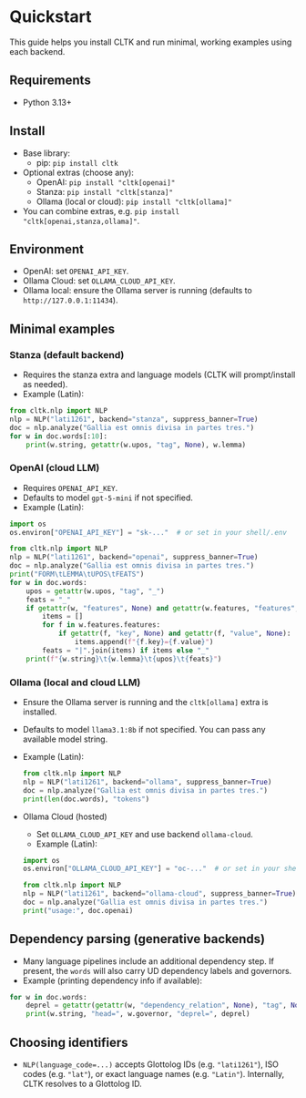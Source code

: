 # Quickstart

This guide helps you install CLTK and run minimal, working examples using each backend.

## Requirements

- Python 3.13+

## Install

- Base library:
    - pip: `pip install cltk`
- Optional extras (choose any):
    - OpenAI: `pip install "cltk[openai]"`
    - Stanza: `pip install "cltk[stanza]"`
    - Ollama (local or cloud): `pip install "cltk[ollama]"`
- You can combine extras, e.g. `pip install "cltk[openai,stanza,ollama]"`.

## Environment

- OpenAI: set `OPENAI_API_KEY`.
- Ollama Cloud: set `OLLAMA_CLOUD_API_KEY`.
- Ollama local: ensure the Ollama server is running (defaults to `http://127.0.0.1:11434`).

## Minimal examples

### Stanza (default backend)

- Requires the stanza extra and language models (CLTK will prompt/install as needed).
- Example (Latin):

``` python
from cltk.nlp import NLP
nlp = NLP("lati1261", backend="stanza", suppress_banner=True)
doc = nlp.analyze("Gallia est omnis divisa in partes tres.")
for w in doc.words[:10]:
    print(w.string, getattr(w.upos, "tag", None), w.lemma)
```

### OpenAI (cloud LLM)

- Requires `OPENAI_API_KEY`.
- Defaults to model `gpt-5-mini` if not specified.
- Example (Latin):

```python
import os
os.environ["OPENAI_API_KEY"] = "sk-..."  # or set in your shell/.env

from cltk.nlp import NLP
nlp = NLP("lati1261", backend="openai", suppress_banner=True)
doc = nlp.analyze("Gallia est omnis divisa in partes tres.")
print("FORM\tLEMMA\tUPOS\tFEATS")
for w in doc.words:
    upos = getattr(w.upos, "tag", "_")
    feats = "_"
    if getattr(w, "features", None) and getattr(w.features, "features", None):
        items = []
        for f in w.features.features:
            if getattr(f, "key", None) and getattr(f, "value", None):
                items.append(f"{f.key}={f.value}")
        feats = "|".join(items) if items else "_"
    print(f"{w.string}\t{w.lemma}\t{upos}\t{feats}")
```

### Ollama (local and cloud LLM)

- Ensure the Ollama server is running and the `cltk[ollama]` extra is installed.
- Defaults to model `llama3.1:8b` if not specified. You can pass any available model string.
- Example (Latin):

  ```python
  from cltk.nlp import NLP
  nlp = NLP("lati1261", backend="ollama", suppress_banner=True)
  doc = nlp.analyze("Gallia est omnis divisa in partes tres.")
  print(len(doc.words), "tokens")
  ```

- Ollama Cloud (hosted)
    - Set `OLLAMA_CLOUD_API_KEY` and use backend `ollama-cloud`.
    - Example (Latin):

    ```python
    import os
    os.environ["OLLAMA_CLOUD_API_KEY"] = "oc-..."  # or set in your shell/.env

    from cltk.nlp import NLP
    nlp = NLP("lati1261", backend="ollama-cloud", suppress_banner=True)
    doc = nlp.analyze("Gallia est omnis divisa in partes tres.")
    print("usage:", doc.openai)
    ```

## Dependency parsing (generative backends)

- Many language pipelines include an additional dependency step. If present, the `words` will also carry UD dependency labels and governors.
- Example (printing dependency info if available):

```python
for w in doc.words:
    deprel = getattr(getattr(w, "dependency_relation", None), "tag", None)
    print(w.string, "head=", w.governor, "deprel=", deprel)
```

## Choosing identifiers

- `NLP(language_code=...)` accepts Glottolog IDs (e.g. `"lati1261"`), ISO codes (e.g. `"lat"`), or exact language names (e.g. `"Latin"`). Internally, CLTK resolves to a Glottolog ID.
